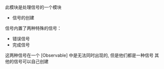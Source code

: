 此模块是处理信号的一个模块
- 信号的创建

信号内置了两种特殊的信号：
- 错误信号
- 完成信号

这两种信号在一个 [Observable] 中是无法同时出现的, 但是他们都是一种信号
其他的信号可以自己创建